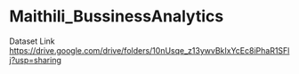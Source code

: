 # Maithili_BussinessAnalytics
Dataset Link
https://drive.google.com/drive/folders/10nUsqe_z13ywvBkIxYcEc8iPhaR1SFlj?usp=sharing

